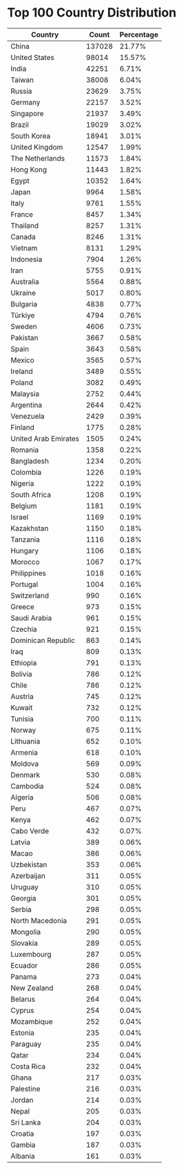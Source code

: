 # Top 100 Country Distribution
| Country | Count | Percentage |
|----|----|----|
| China | 137028 | 21.77% |
| United States | 98014 | 15.57% |
| India | 42251 | 6.71% |
| Taiwan | 38008 | 6.04% |
| Russia | 23629 | 3.75% |
| Germany | 22157 | 3.52% |
| Singapore | 21937 | 3.49% |
| Brazil | 19029 | 3.02% |
| South Korea | 18941 | 3.01% |
| United Kingdom | 12547 | 1.99% |
| The Netherlands | 11573 | 1.84% |
| Hong Kong | 11443 | 1.82% |
| Egypt | 10352 | 1.64% |
| Japan | 9964 | 1.58% |
| Italy | 9761 | 1.55% |
| France | 8457 | 1.34% |
| Thailand | 8257 | 1.31% |
| Canada | 8246 | 1.31% |
| Vietnam | 8131 | 1.29% |
| Indonesia | 7904 | 1.26% |
| Iran | 5755 | 0.91% |
| Australia | 5564 | 0.88% |
| Ukraine | 5017 | 0.80% |
| Bulgaria | 4838 | 0.77% |
| Türkiye | 4794 | 0.76% |
| Sweden | 4606 | 0.73% |
| Pakistan | 3667 | 0.58% |
| Spain | 3643 | 0.58% |
| Mexico | 3565 | 0.57% |
| Ireland | 3489 | 0.55% |
| Poland | 3082 | 0.49% |
| Malaysia | 2752 | 0.44% |
| Argentina | 2644 | 0.42% |
| Venezuela | 2429 | 0.39% |
| Finland | 1775 | 0.28% |
| United Arab Emirates | 1505 | 0.24% |
| Romania | 1358 | 0.22% |
| Bangladesh | 1234 | 0.20% |
| Colombia | 1226 | 0.19% |
| Nigeria | 1222 | 0.19% |
| South Africa | 1208 | 0.19% |
| Belgium | 1181 | 0.19% |
| Israel | 1169 | 0.19% |
| Kazakhstan | 1150 | 0.18% |
| Tanzania | 1116 | 0.18% |
| Hungary | 1106 | 0.18% |
| Morocco | 1067 | 0.17% |
| Philippines | 1018 | 0.16% |
| Portugal | 1004 | 0.16% |
| Switzerland | 990 | 0.16% |
| Greece | 973 | 0.15% |
| Saudi Arabia | 961 | 0.15% |
| Czechia | 921 | 0.15% |
| Dominican Republic | 863 | 0.14% |
| Iraq | 809 | 0.13% |
| Ethiopia | 791 | 0.13% |
| Bolivia | 786 | 0.12% |
| Chile | 786 | 0.12% |
| Austria | 745 | 0.12% |
| Kuwait | 732 | 0.12% |
| Tunisia | 700 | 0.11% |
| Norway | 675 | 0.11% |
| Lithuania | 652 | 0.10% |
| Armenia | 618 | 0.10% |
| Moldova | 569 | 0.09% |
| Denmark | 530 | 0.08% |
| Cambodia | 524 | 0.08% |
| Algeria | 506 | 0.08% |
| Peru | 467 | 0.07% |
| Kenya | 462 | 0.07% |
| Cabo Verde | 432 | 0.07% |
| Latvia | 389 | 0.06% |
| Macao | 386 | 0.06% |
| Uzbekistan | 353 | 0.06% |
| Azerbaijan | 311 | 0.05% |
| Uruguay | 310 | 0.05% |
| Georgia | 301 | 0.05% |
| Serbia | 298 | 0.05% |
| North Macedonia | 291 | 0.05% |
| Mongolia | 290 | 0.05% |
| Slovakia | 289 | 0.05% |
| Luxembourg | 287 | 0.05% |
| Ecuador | 286 | 0.05% |
| Panama | 273 | 0.04% |
| New Zealand | 268 | 0.04% |
| Belarus | 264 | 0.04% |
| Cyprus | 254 | 0.04% |
| Mozambique | 252 | 0.04% |
| Estonia | 235 | 0.04% |
| Paraguay | 235 | 0.04% |
| Qatar | 234 | 0.04% |
| Costa Rica | 232 | 0.04% |
| Ghana | 217 | 0.03% |
| Palestine | 216 | 0.03% |
| Jordan | 214 | 0.03% |
| Nepal | 205 | 0.03% |
| Sri Lanka | 204 | 0.03% |
| Croatia | 197 | 0.03% |
| Gambia | 187 | 0.03% |
| Albania | 161 | 0.03% |
